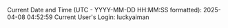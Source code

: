 Current Date and Time (UTC - YYYY-MM-DD HH:MM:SS formatted): 2025-04-08 04:52:59
Current User's Login: luckyaiman
